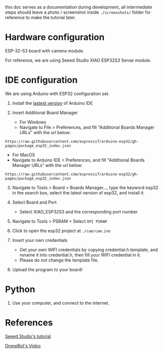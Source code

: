 this doc serves as a documentation during development, all intermediate steps should leave a photo / screenshot inside `./screenshots/` folder for reference to make the tutorial later.

# Hardware configuration

ESP-32-S3 board with camera module.

For reference, we are using Seeed Studio XIAO ESP32S3 Sense module.

# IDE configuration

We are using Arduino with ESP32 configuration set.

1. Install the [lastest version](https://www.arduino.cc/en/software) of Arduino IDE

2. Insert Additional Board Manager

   - For Windows
   - Navigate to File > Preferences, and fill "Additional Boards Manager URLs" with the url below:

```plaintext
https://raw.githubusercontent.com/espressif/arduino-esp32/gh-pages/package_esp32_index.json
```

- For MacOS
- Navigate to Arduino IDE > Preferences, and fill "Additional Boards Manager URLs" with the url below:

```plaintext
https://raw.githubusercontent.com/espressif/arduino-esp32/gh-pages/package_esp32_index.json
```

3. Navigate to Tools > Board > Boards Manager..., type the keyword esp32 in the search box, select the latest version of esp32, and install it.

4. Select Board and Port

   - Select XIAO_ESP32S3 and the corresponding port number

5. Navigate to Tools > PSRAM > Select `OPI PSRAM`

6. Click to open the esp32 project at `./cam/cam.ino`

7. Insert your own credentials

   - Get your own WIFI credentials by copying credential.h.template, and rename it into credential.h, then fill your WIFI credential in it.
   - Please do not change the template file.

8. Upload the program to your board!

# Python

1. Use your computer, and connect to the internet.

# References

[Seeed Studio's tutorial](https://wiki.seeedstudio.com/xiao_esp32s3_getting_started/)

[DroneBot's Video](https://www.youtube.com/watch?v=qNzlytUdB_Q)
